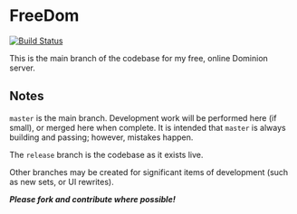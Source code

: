 FreeDom
======

[![Build Status](https://travis-ci.org/asilano/free-dom.png?branch=master)](https://travis-ci.org/asilano/free-dom)

This is the main branch of the codebase for my free, online Dominion server.

Notes
-----

`master` is the main branch. Development work will be performed here (if small), or merged here when complete. It is intended that `master` is always building and passing; however, mistakes happen.

The `release` branch is the codebase as it exists live.

Other branches may be created for significant items of development (such as new sets, or UI rewrites).

_**Please fork and contribute where possible!**_
